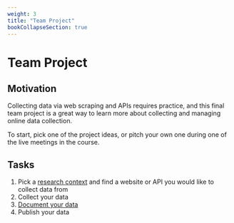 ```yaml
---
weight: 3
title: "Team Project"
bookCollapseSection: true
---
```


# Team Project

## Motivation

Collecting data via web scraping and APIs requires practice, and this final team project is a great way to learn more about collecting and managing online data collection.

To start, pick one of the project ideas, or pitch your own one during one of the live meetings in the course.

## Tasks

1. Pick a [research context](ideas.md) and find a website or API you would like to collect data from
2. Collect your data
3. [Document your data](doc.md)
4. Publish your data

<!--
## Deadline and submission
- xx.xx 2021, 9am.
- Submission via email to course coordinator (one email per team).

## Deliverables
- Please send one email per team to the course coordinator, containing
  - Link to published data at dataverse.nl
  - Documentation, attached as a PDF file

## Schedule

- Week 1: seek inspiration for data sources (individually)
- Week 2: share data sources with the whole group; based upon common interest, form teams
          - Conduct your own data availability assessment using a template with your team *download*
- Week 3: Start working as a team
- ...


<!--
o	Pursue to hand in a high-quality code (e.g., have a clear structure, annotate it using Markdown cells, try to formulate every command well, and make sure it contributes to the actual outcome – your parsed data). Aim to make your script free of mistakes, so that it directly runs on our computers, too. Use efficient error handlings (i.e., don’t wrap everything in a big try/except), and name your input and output files. We have made available coding tips on http://tilburgsciencehub.com/tips/coding/.
o	We invite you to share snippets of your parsing scripts via Gists on GitHub with other teams. You can post URLs to these Gists for others to view/use/reuse on Canvas.
-->

